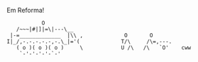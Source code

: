 <!--

## Hello 👋, I'm Lucas!

This is the place where I share things and break stuff!

- 🌱  I’m currently studying system analysis and development

<br>

<div align="center">
  <a href="https://github.com/lucasloura">
  <img height="190em" src="https://github-readme-stats.vercel.app/api?username=lucasloura&show_icons=true&theme=github_dark&include_all_commits=true&count_private=false"/>
  <img height="190em" src="https://github-readme-stats.vercel.app/api/top-langs/?username=lucasloura&layout=compact&langs_count=7&theme=github_dark"/>
</div>

</div>
  <div style="display: inline_block"><br>
  <img align="center" alt="C" height="30" width="40" src="https://raw.githubusercontent.com/devicons/devicon/master/icons/c/c-original.svg">
  <img align="center" alt="VB.Net" height="30" width="40" src="https://cdn.jsdelivr.net/gh/devicons/devicon/icons/visualstudio/visualstudio-plain.svg">
</div>

#

<div>
  <a href="https://www.linkedin.com/in/lucas-loura-800b76230/" target="_blank"><img src="https://img.shields.io/badge/-LinkedIn-%230077B5?style=for-the-badge&logo=linkedin&logoColor=white" target="_blank"></a> 
    <a href="mailto:oliverloura@gmail.com"><img src="https://img.shields.io/badge/Gmail-D14836?style=for-the-badge&logo=gmail&logoColor=white" target="_blank"></a>
</div>

-->

Em Reforma!

               O
       /~~~|#|]|=\|---\__
     |-=_____________  |\\ ,             O       O
    I|_/,-.-.-.-.-,-.\_|='(             T/\     /\=,---.
       ( o )( o )( o )     \            U /\   /\   `O'    cww
        `-'-'-'-'-`-'





